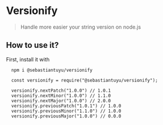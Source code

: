 # Versionify

> Handle more easier your string version on node.js

## How to use it?
First, install it with
```
  npm i @sebastiantuyu/versionify
```

```
  const versionify = require("@sebastiantuyu/versionify");

  versionify.nextPatch("1.0.0") // 1.0.1
  versionify.nextMinor("1.0.0") // 1.1.0
  versionify.nextMajor("1.0.0") // 2.0.0
  versionify.previousPatch("1.0.1") // 1.0.0
  versionify.previousMinor("1.1.0") // 1.0.0
  versionify.previousMajor("1.0.0") // 0.0.0
```

